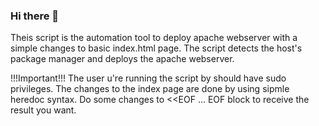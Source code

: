 ### Hi there 👋

Theis script is the automation tool to deploy apache webserver with a simple changes to basic index.html page.
The script detects the host's package manager and deploys the apache webserver.

!!!Important!!!
The user u're running the script by should have sudo privileges.
The changes to the index page are done by using sipmle heredoc syntax.
Do some changes to <<EOF ... EOF block to receive the result you want.

